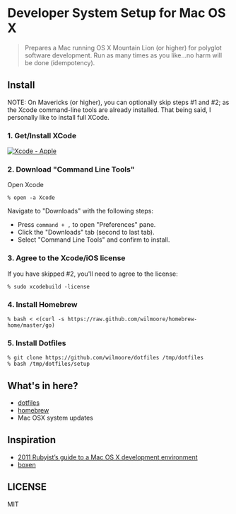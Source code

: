 # Developer System Setup for Mac OS X

> Prepares a Mac running OS X Mountain Lion (or higher) for polyglot software development. Run as many times as you like...no harm will be done (idempotency).

## Install

NOTE: On Mavericks (or higher), you can optionally skip steps #1 and #2; as the Xcode command-line tools are already installed. That being said, I personally like to install full XCode.

### 1. Get/Install XCode

[![Xcode - Apple](http://r.mzstatic.com/images/web/linkmaker/badge_macappstore-lrg.gif)](https://itunes.apple.com/us/app/xcode/id497799835?mt=12&uo=4)

### 2. Download "Command Line Tools"

Open Xcode

    % open -a Xcode

Navigate to "Downloads" with the following steps:

- Press `command + ,` to open "Preferences" pane.
- Click the "Downloads" tab (second to last tab).
- Select "Command Line Tools" and confirm to install.

### 3. Agree to the Xcode/iOS license

If you have skipped #2, you'll need to agree to the license:

    % sudo xcodebuild -license

### 4. Install Homebrew

    % bash < <(curl -s https://raw.github.com/wilmoore/homebrew-home/master/go)

### 5. Install Dotfiles

    % git clone https://github.com/wilmoore/dotfiles /tmp/dotfiles
    % bash /tmp/dotfiles/setup

## What's in here?

- [dotfiles]
- [homebrew]
- Mac OSX system updates

## Inspiration

- [2011 Rubyist’s guide to a Mac OS X development environment](http://robots.thoughtbot.com/post/8700977975/2011-rubyists-guide-to-a-mac-os-x-development)
- [boxen](https://github.com/boxen/our-boxen)

## LICENSE

  MIT

[dotfiles]: https://github.com/wilmoore/dotfiles
[homebrew]: https://github.com/wilmoore/homebrew-home

